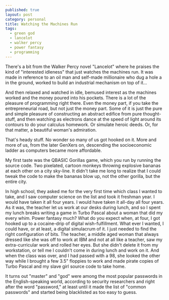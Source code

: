 ```yaml
---
published: true
layout: post
category: personal
title: Watching the Machines Run
tags:
  - green god
  - lancelot
  - walker percy
  - power fantasy
  - programming
---
```


There's a bit from the Walker Percy novel "Lancelot" where he praises the kind of "interested idleness" that just watches the machines run. It was made in reference to an oil man and self-made millionaire who dug a hole a in the ground, worked to build an industrial mechanism on top of it... 

<!-- more -->

And then relaxed and watched in idle, bemused interest as the machines worked and the money poured into his pockets.  There is a lot of the pleasure of programming right there. Even the money part, if you take the entrepreneurial road, but not just the money part. Some of it is just the pure and simple pleasure of constructing an abstract edifice from pure thought-stuff, and then watching as electrons dance at the speed of light around its contours to do your calculus homework. Or simulate heroic deeds. Or, for that matter, a beautiful woman's admiration. 

That's heady stuff. No wonder so many of us got hooked on it. More and more of us, from the later GenXers on, descending the socioeconomic ladder as computers became more affordable. 

My first taste was the QBASIC Gorillas game, which you run by running the source code. Two pixelated, cartoon monkeys throwing explosive bananas at each other on a city sky-line. It didn't take me long to realize that I could tweak the code to make the bananas blow up, not the other gorilla, but the entire city. 

In high school, they asked me for the very first time which class I wanted to take, and I saw computer science on the list and took it freshman year. I would have taken it all four years. I would have taken it all-day all four years. As it was, the teacher let us work at our desks during lunch, and so I spent my lunch breaks writing a game in Turbo Pascal about a woman that did my every whim. Power fantasy much? What do you expect when, at four, I got hooked up to a cocaine-drip of digital wish-fulfillment. What ever I wanted, I could have, or at least, a digital simulacrum of it. I just needed to find the right configuration of bits. The teacher, a middle aged woman that always dressed like she was off to work at IBM and not at all like a teacher, saw my extra-curricular work and rolled her eyes. But she didn't delete it from my workstation, or tell me I couldn't come in during lunch and work on it. And when the class was over, and I had passed with a 98, she looked the other way while I brought a few 3.5" floppies to work and made pirate copies of Turbo Pascal and my slave girl source code to take home.  

It turns out "master" and "god" were among the most popular passwords in the English-speaking world, according to security researchers and right after the word "password," at least until it made the list of "common passwords" and started being blacklisted as too easy to guess.








